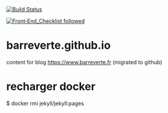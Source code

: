 [![Build Status](https://travis-ci.org/barreverte/barreverte.github.io.svg)](https://travis-ci.org/barreverte/barreverte.github.io/)

[![Front‑End_Checklist followed](https://img.shields.io/badge/Front‑End_Checklist-followed-brightgreen.svg)](https://github.com/thedaviddias/Front-End-Checklist/)


# barreverte.github.io

content for blog https://www.barreverte.fr
(migrated to github)

# recharger docker
$ docker rmi jekyll/jekyll:pages
